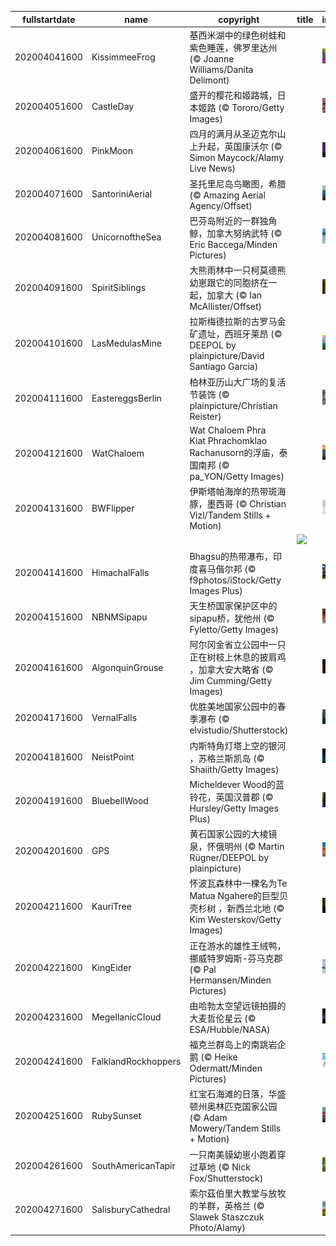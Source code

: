 |fullstartdate|name|copyright|title|image|
|--|--|--|--|--|
202004041600|KissimmeeFrog|基西米湖中的绿色树蛙和紫色睡莲，佛罗里达州 (© Joanne Williams/Danita Delimont)||![](/zh-CN/2020/04/202004041600KissimmeeFrog.jpg)|
202004051600|CastleDay|盛开的樱花和姬路城，日本姬路 (© Tororo/Getty Images)||![](/zh-CN/2020/04/202004051600CastleDay.jpg)|
202004061600|PinkMoon|四月的满月从圣迈克尔山上升起，英国康沃尔 (© Simon Maycock/Alamy Live News)||![](/zh-CN/2020/04/202004061600PinkMoon.jpg)|
202004071600|SantoriniAerial|圣托里尼岛鸟瞰图，希腊 (© Amazing Aerial Agency/Offset)||![](/zh-CN/2020/04/202004071600SantoriniAerial.jpg)|
202004081600|UnicornoftheSea|巴芬岛附近的一群独角鲸，加拿大努纳武特 (© Eric Baccega/Minden Pictures)||![](/zh-CN/2020/04/202004081600UnicornoftheSea.jpg)|
202004091600|SpiritSiblings|大熊雨林中一只柯莫德熊幼崽跟它的同胞挤在一起，加拿大 (© Ian McAllister/Offset)||![](/zh-CN/2020/04/202004091600SpiritSiblings.jpg)|
202004101600|LasMedulasMine|拉斯梅德拉斯的古罗马金矿遗址，西班牙莱昂 (© DEEPOL by plainpicture/David Santiago Garcia)||![](/zh-CN/2020/04/202004101600LasMedulasMine.jpg)|
202004111600|EastereggsBerlin|柏林亚历山大广场的复活节装饰 (© plainpicture/Christian Reister)||![](/zh-CN/2020/04/202004111600EastereggsBerlin.jpg)|
202004121600|WatChaloem|Wat Chaloem Phra Kiat Phrachomklao Rachanusorn的浮庙，泰国南邦 (© pa_YON/Getty Images)||![](/zh-CN/2020/04/202004121600WatChaloem.jpg)|
202004131600|BWFlipper|伊斯塔帕海岸的热带斑海豚，墨西哥 (© Christian Vizl/Tandem Stills + Motion)||![](/zh-CN/2020/04/202004131600BWFlipper.jpg)|
||||![](/zh-CN/2020/04/.jpg)|
202004141600|HimachalFalls|Bhagsu的热带瀑布，印度喜马偕尔邦 (© f9photos/iStock/Getty Images Plus)||![](/zh-CN/2020/04/202004141600HimachalFalls.jpg)|
202004151600|NBNMSipapu|天生桥国家保护区中的sipapu桥，犹他州 (© Fyletto/Getty Images)||![](/zh-CN/2020/04/202004151600NBNMSipapu.jpg)|
202004161600|AlgonquinGrouse|阿尔冈金省立公园中一只正在树枝上休息的披肩鸡 ，加拿大安大略省 (© Jim Cumming/Getty Images)||![](/zh-CN/2020/04/202004161600AlgonquinGrouse.jpg)|
202004171600|VernalFalls|优胜美地国家公园中的春季瀑布 (© elvistudio/Shutterstock)||![](/zh-CN/2020/04/202004171600VernalFalls.jpg)|
202004181600|NeistPoint|内斯特角灯塔上空的银河 ，苏格兰斯凯岛 (© Shaiith/Getty Images)||![](/zh-CN/2020/04/202004181600NeistPoint.jpg)|
202004191600|BluebellWood|Micheldever Wood的蓝铃花，英国汉普郡 (© Hursley/Getty Images Plus)||![](/zh-CN/2020/04/202004191600BluebellWood.jpg)|
202004201600|GPS|黄石国家公园的大棱镜泉，怀俄明州 (© Martin Rügner/DEEPOL by plainpicture)||![](/zh-CN/2020/04/202004201600GPS.jpg)|
202004211600|KauriTree|怀波瓦森林中一棵名为Te Matua Ngahere的巨型贝壳杉树 ，新西兰北地 (© Kim Westerskov/Getty Images)||![](/zh-CN/2020/04/202004211600KauriTree.jpg)|
202004221600|KingEider|正在游水的雄性王绒鸭，挪威特罗姆斯-芬马克郡 (© Pal Hermansen/Minden Pictures)||![](/zh-CN/2020/04/202004221600KingEider.jpg)|
202004231600|MegellanicCloud|由哈勃太空望远镜拍摄的大麦哲伦星云 (© ESA/Hubble/NASA)||![](/zh-CN/2020/04/202004231600MegellanicCloud.jpg)|
202004241600|FalklandRockhoppers|福克兰群岛上的南跳岩企鹅 (© Heike Odermatt/Minden Pictures)||![](/zh-CN/2020/04/202004241600FalklandRockhoppers.jpg)|
202004251600|RubySunset|红宝石海滩的日落，华盛顿州奥林匹克国家公园 (© Adam Mowery/Tandem Stills + Motion)||![](/zh-CN/2020/04/202004251600RubySunset.jpg)|
202004261600|SouthAmericanTapir|一只南美貘幼崽小跑着穿过草地 (© Nick Fox/Shutterstock)||![](/zh-CN/2020/04/202004261600SouthAmericanTapir.jpg)|
202004271600|SalisburyCathedral|索尔茲伯里大教堂与放牧的羊群，英格兰 (© Slawek Staszczuk Photo/Alamy)||![](/zh-CN/2020/04/202004271600SalisburyCathedral.jpg)|
